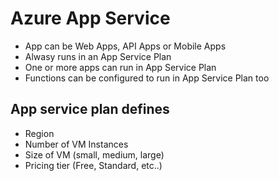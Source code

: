 # Azure App Service

* App can be Web Apps, API Apps or Mobile Apps
* Alwasy runs in an App Service Plan
* One or more apps can run in App Service Plan
* Functions can be configured to run in App Service Plan too

## App service plan defines
* Region
* Number of VM Instances
* Size of VM (small, medium, large)
* Pricing tier (Free, Standard, etc..)